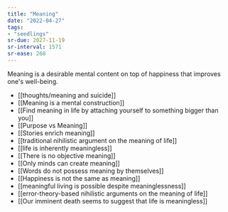 ```yaml
---
title: "Meaning"
date: "2022-04-27"
tags:
- "seedlings"
sr-due: 2027-11-19
sr-interval: 1571
sr-ease: 268
---
```


Meaning is a desirable mental content on top of happiness that improves one's well-being.

- [[thoughts/meaning and suicide]]
- [[Meaning is a mental construction]]
- [[Find meaning in life by attaching yourself to something bigger than you]]
- [[Purpose vs Meaning]]
- [[Stories enrich meaning]]
- [[traditional nihilistic argument on the meaning of life]]
- [[life is inherently meaningless]]
- [[There is no objective meaning]]
- [[Only minds can create meaning]]
- [[Words do not possess meaning by themselves]]
- [[Happiness is not the same as meaning]]
- [[meaningful living is possible despite meaninglessness]]
- [[error-theory-based nihilistic arguments on the meaning of life]]
- [[Our imminent death seems to suggest that life is meaningless]]
